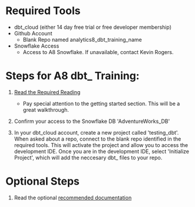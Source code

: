 # Required Tools 
 - dbt_cloud (either 14 day free trial or free developer membership)
 - Github Account 
    - Blank Repo named analytics8_dbt_training_name
- Snowflake Access
    - Access to A8 Snowflake. If unavailable, contact Kevin Rogers.


# Steps for A8 dbt_ Training:
1. [Read the Required Reading](training/Required_Reading.md)
    - Pay special attention to the getting started section. This will be a great walkthrough.
    
2. Confirm your access to the Snowflake DB 'AdventureWorks_DB'

3. In your dbt_cloud account, create a new project called 'testing_dbt'. When asked about a repo, connect to the blank repo identified in the required tools. This will activate the project and allow you to access the development IDE. Once you are in the development IDE, select 'Initialize Project', which will add the neccesary dbt_ files to your repo.

# Optional Steps
1. Read the optional [recommended documentation](training/Optional_Reading.md)
